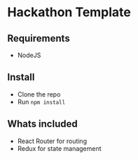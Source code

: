 # Hackathon Template

## Requirements
- NodeJS

## Install

- Clone the repo
- Run `npm install`

## Whats included

- React Router for routing
- Redux for state management
